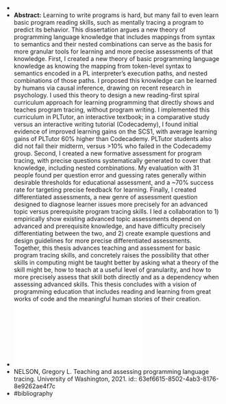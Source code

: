 -
- **Abstract:** Learning to write programs is hard, but many fail to even learn basic program reading skills, such as mentally tracing a program to predict its behavior. This dissertation argues a new theory of programming language knowledge that includes mappings from syntax to semantics and their nested combinations can serve as the basis for more granular tools for learning and more precise assessments of that knowledge. First, I created a new theory of basic programming language knowledge as knowing the mapping from token-level syntax to semantics encoded in a PL interpreter’s execution paths, and nested combinations of those paths. I proposed this knowledge can be learned by humans via causal inference, drawing on recent research in psychology. I used this theory to design a new reading-first spiral curriculum approach for learning programming that directly shows and teaches program tracing, without program writing. I implemented this curriculum in PLTutor, an interactive textbook; in a comparative study versus an interactive writing tutorial (Codecademy), I found initial evidence of improved learning gains on the SCS1, with average learning gains of PLTutor 60% higher than Codecademy. PLTutor students also did not fail their midterm, versus >10% who failed in the Codecademy group. Second, I created a new formative assessment for program tracing, with precise questions systematically generated to cover that knowledge, including nested combinations. My evaluation with 31 people found per question error and guessing rates generally within desirable thresholds for educational assessment, and a ~70% success rate for targeting precise feedback for learning. Finally, I created differentiated assessments, a new genre of assessment question designed to diagnose learner issues more precisely for an advanced topic versus prerequisite program tracing skills. I led a collaboration to 1) empirically show existing advanced topic assessments depend on advanced and prerequisite knowledge, and have difficulty precisely differentiating between the two, and 2) create example questions and design guidelines for more precise differentiated assessments. Together, this thesis advances teaching and assessment for basic program tracing skills, and concretely raises the possibility that other skills in computing might be taught better by asking what a theory of the skill might be, how to teach at a useful level of granularity, and how to more precisely assess that skill both directly and as a dependency when assessing advanced skills. This thesis concludes with a vision of programming education that includes reading and learning from great works of code and the meaningful human stories of their creation.
- ![full paper (PDF)](../assets/Teaching-and-Assessing-Programming-Language-Tracing_1676933612164_0.pdf)
- NELSON, Gregory L. Teaching and assessing programming language tracing. University of Washington, 2021.
  id:: 63ef6615-8502-4ab3-8176-8e9262ae4f7c
- #bibliography